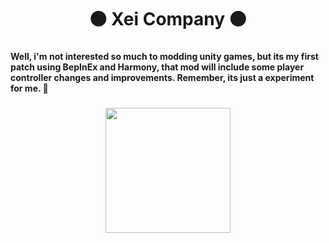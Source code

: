 <h1 align="center">🟠 Xei Company 🟠</h1>

###

<h4 align="left">Well, i'm not interested so much to modding unity games, but its my first patch using BepInEx and Harmony, that mod will include some player controller changes and improvements. Remember, its just a experiment for me. 🫡</h4>

###

<div align="center">
  <img height="200" src="[[https://tenor.com/view/cat-bath-gif-21582756](https://cdn.discordapp.com/attachments/1188878853427433553/1210672730790166528/bocchi-the-rock-bocchi-the-rock-gif.gif](https://cdn.discordapp.com/attachments/1188878853427433553/1210672730790166528/bocchi-the-rock-bocchi-the-rock-gif.gif?ex=65eb69d8&is=65d8f4d8&hm=cacd82aaf7a8183c72baccd606f15806af18c8894ab5dd04c9c3c270408165c5&)https://cdn.discordapp.com/attachments/1188878853427433553/1210672730790166528/bocchi-the-rock-bocchi-the-rock-gif.gif?ex=65eb69d8&is=65d8f4d8&hm=cacd82aaf7a8183c72baccd606f15806af18c8894ab5dd04c9c3c270408165c5&"  />
</div>

###
